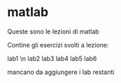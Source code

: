 # matlab


Queste sono le lezioni di matlab



Contine gli esercizi svolti a lezione:

lab1  \n
lab2
lab3
lab4
lab5
lab6

mancano da aggiungere i lab restanti

